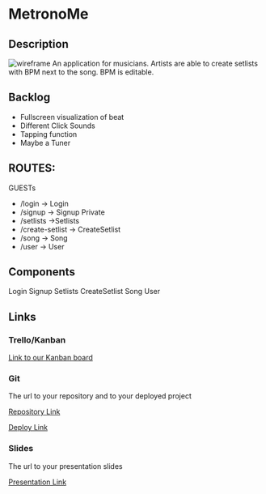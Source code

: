 # MetronoMe

## Description
![wireframe](https://github.com/ignazka/metronome-backend/blob/master/wireframe.png?raw=true)
An application for musicians.
Artists are able to create setlists with BPM next to the song. BPM is editable.

## Backlog
* Fullscreen visualization of beat
* Different Click Sounds
* Tapping function
* Maybe a Tuner

## ROUTES:
GUESTs
- /login -> Login
- /signup -> Signup
Private
- /setlists ->Setlists
- /create-setlist -> CreateSetlist
- /song -> Song
- /user -> User

## Components
Login
Signup
Setlists
CreateSetlist
Song
User

## Links

### Trello/Kanban

[Link to our Kanban board]()

### Git

The url to your repository and to your deployed project

[Repository Link]()

[Deploy Link]()

### Slides

The url to your presentation slides

[Presentation Link]()
